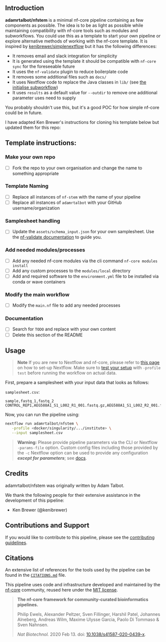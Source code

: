 ## Introduction

**adamrtalbot/nfstem** is a minimal nf-core pipeline containing as few components as possible. The idea is to be as light as possible while maintaining compatibility with nf-core tools such as modules and subworkflows. You could use this as a template to start your own pipeline or explore alternative methods of working with the nf-core template. It is inspired by [kenibrewer/simplenextflow](https://github.com/kenibrewer/simplenextflow) but it has the following differences:

- It removes email and slack integration for simplicity
- It is generated using the template it should be compatible with `nf-core sync` for the foreseeable future
- It uses the `nf-validate` plugin to reduce boilerplate code
- It removes some additional files such as `docs/`
- It uses Nextflow code to replace the Java classes in `lib/` (see [the initialise subworkflow](./subworkflows/local/initialise/main.nf))
- It uses `results` as a default value for `--outdir` to remove one additional parameter uses need to supply

You probably shouldn't use this, but it's a good POC for how simple nf-core could be in future.

I have adapted Ken Brewer's instructions for cloning his template below but updated them for this repo:

## Template instructions:

### Make your own repo

- [ ] Fork the repo to your own organisation and change the name to something appropriate

### Template Naming

- [ ] Replace all instances of `nf-stem` with the name of your pipeline
- [ ] Replace all instances of `adamrtalbot` with your GitHub username/organization

### Samplesheet handling

- [ ] Update the `assets/schema_input.json` for your own samplesheet. Use the [nf-validate documentation](https://nextflow-io.github.io/nf-validation/nextflow_schema/sample_sheet_schema_specification/) to guide you.

### Add needed modules/processes

- [ ] Add any needed nf-core modules via the cli command `nf-core modules install`
- [ ] Add any custom processes to the `modules/local` directory
- [ ] Add and required software to the `environment.yml` file to be installed via conda or wave containers

### Modify the main workflow

- [ ] Modify the `main.nf` file to add any needed processes

### Documentation

- [ ] Search for `TODO` and replace with your own content
- [ ] Delete this section of the README

## Usage

> **Note**
> If you are new to Nextflow and nf-core, please refer to [this page](https://nf-co.re/docs/usage/installation) on how
> to set-up Nextflow. Make sure to [test your setup](https://nf-co.re/docs/usage/introduction#how-to-run-a-pipeline)
> with `-profile test` before running the workflow on actual data.

First, prepare a samplesheet with your input data that looks as follows:

`samplesheet.csv`:

```csv
sample,fastq_1,fastq_2
CONTROL_REP1,AEG588A1_S1_L002_R1_001.fastq.gz,AEG588A1_S1_L002_R2_001.fastq.gz
```

Now, you can run the pipeline using:

```bash
nextflow run adamrtalbot/nfstem \
   -profile <docker/singularity/.../institute> \
   --input samplesheet.csv
```

> **Warning:**
> Please provide pipeline parameters via the CLI or Nextflow `-params-file` option. Custom config files including those
> provided by the `-c` Nextflow option can be used to provide any configuration _**except for parameters**_;
> see [docs](https://nf-co.re/usage/configuration#custom-configuration-files).

## Credits

adamrtalbot/nfstem was originally written by Adam Talbot.

We thank the following people for their extensive assistance in the development of this pipeline:

- Ken Brewer (@kenibrewer)

## Contributions and Support

If you would like to contribute to this pipeline, please see the [contributing guidelines](.github/CONTRIBUTING.md).

## Citations

An extensive list of references for the tools used by the pipeline can be found in the [`CITATIONS.md`](CITATIONS.md) file.

This pipeline uses code and infrastructure developed and maintained by the [nf-core](https://nf-co.re) community, reused here under the [MIT license](https://github.com/nf-core/tools/blob/master/LICENSE).

> **The nf-core framework for community-curated bioinformatics pipelines.**
>
> Philip Ewels, Alexander Peltzer, Sven Fillinger, Harshil Patel, Johannes Alneberg, Andreas Wilm, Maxime Ulysse Garcia, Paolo Di Tommaso & Sven Nahnsen.
>
> _Nat Biotechnol._ 2020 Feb 13. doi: [10.1038/s41587-020-0439-x](https://dx.doi.org/10.1038/s41587-020-0439-x).
